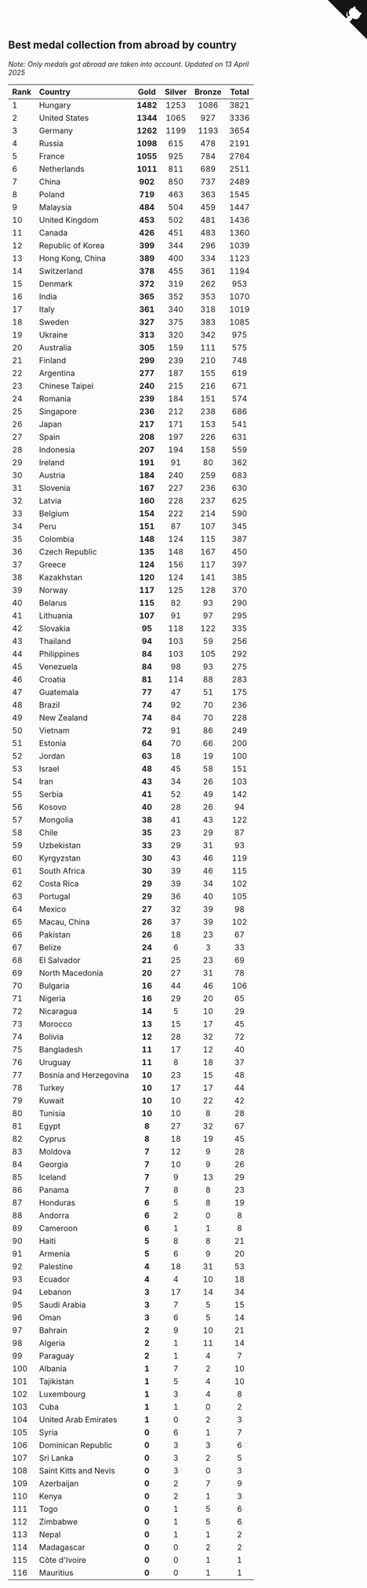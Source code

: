 ## Best medal collection from abroad by country

*Note: Only medals got abroad are taken into account.*
*Updated on 13 April 2025*

| Rank | Country | Gold | Silver | Bronze | Total |
| :--- | :--- | :--: | :--: | :--: | :--: |
| 1 | Hungary | **1482** | 1253 | 1086 | 3821 |
| 2 | United States | **1344** | 1065 | 927 | 3336 |
| 3 | Germany | **1262** | 1199 | 1193 | 3654 |
| 4 | Russia | **1098** | 615 | 478 | 2191 |
| 5 | France | **1055** | 925 | 784 | 2764 |
| 6 | Netherlands | **1011** | 811 | 689 | 2511 |
| 7 | China | **902** | 850 | 737 | 2489 |
| 8 | Poland | **719** | 463 | 363 | 1545 |
| 9 | Malaysia | **484** | 504 | 459 | 1447 |
| 10 | United Kingdom | **453** | 502 | 481 | 1436 |
| 11 | Canada | **426** | 451 | 483 | 1360 |
| 12 | Republic of Korea | **399** | 344 | 296 | 1039 |
| 13 | Hong Kong, China | **389** | 400 | 334 | 1123 |
| 14 | Switzerland | **378** | 455 | 361 | 1194 |
| 15 | Denmark | **372** | 319 | 262 | 953 |
| 16 | India | **365** | 352 | 353 | 1070 |
| 17 | Italy | **361** | 340 | 318 | 1019 |
| 18 | Sweden | **327** | 375 | 383 | 1085 |
| 19 | Ukraine | **313** | 320 | 342 | 975 |
| 20 | Australia | **305** | 159 | 111 | 575 |
| 21 | Finland | **299** | 239 | 210 | 748 |
| 22 | Argentina | **277** | 187 | 155 | 619 |
| 23 | Chinese Taipei | **240** | 215 | 216 | 671 |
| 24 | Romania | **239** | 184 | 151 | 574 |
| 25 | Singapore | **236** | 212 | 238 | 686 |
| 26 | Japan | **217** | 171 | 153 | 541 |
| 27 | Spain | **208** | 197 | 226 | 631 |
| 28 | Indonesia | **207** | 194 | 158 | 559 |
| 29 | Ireland | **191** | 91 | 80 | 362 |
| 30 | Austria | **184** | 240 | 259 | 683 |
| 31 | Slovenia | **167** | 227 | 236 | 630 |
| 32 | Latvia | **160** | 228 | 237 | 625 |
| 33 | Belgium | **154** | 222 | 214 | 590 |
| 34 | Peru | **151** | 87 | 107 | 345 |
| 35 | Colombia | **148** | 124 | 115 | 387 |
| 36 | Czech Republic | **135** | 148 | 167 | 450 |
| 37 | Greece | **124** | 156 | 117 | 397 |
| 38 | Kazakhstan | **120** | 124 | 141 | 385 |
| 39 | Norway | **117** | 125 | 128 | 370 |
| 40 | Belarus | **115** | 82 | 93 | 290 |
| 41 | Lithuania | **107** | 91 | 97 | 295 |
| 42 | Slovakia | **95** | 118 | 122 | 335 |
| 43 | Thailand | **94** | 103 | 59 | 256 |
| 44 | Philippines | **84** | 103 | 105 | 292 |
| 45 | Venezuela | **84** | 98 | 93 | 275 |
| 46 | Croatia | **81** | 114 | 88 | 283 |
| 47 | Guatemala | **77** | 47 | 51 | 175 |
| 48 | Brazil | **74** | 92 | 70 | 236 |
| 49 | New Zealand | **74** | 84 | 70 | 228 |
| 50 | Vietnam | **72** | 91 | 86 | 249 |
| 51 | Estonia | **64** | 70 | 66 | 200 |
| 52 | Jordan | **63** | 18 | 19 | 100 |
| 53 | Israel | **48** | 45 | 58 | 151 |
| 54 | Iran | **43** | 34 | 26 | 103 |
| 55 | Serbia | **41** | 52 | 49 | 142 |
| 56 | Kosovo | **40** | 28 | 26 | 94 |
| 57 | Mongolia | **38** | 41 | 43 | 122 |
| 58 | Chile | **35** | 23 | 29 | 87 |
| 59 | Uzbekistan | **33** | 29 | 31 | 93 |
| 60 | Kyrgyzstan | **30** | 43 | 46 | 119 |
| 61 | South Africa | **30** | 39 | 46 | 115 |
| 62 | Costa Rica | **29** | 39 | 34 | 102 |
| 63 | Portugal | **29** | 36 | 40 | 105 |
| 64 | Mexico | **27** | 32 | 39 | 98 |
| 65 | Macau, China | **26** | 37 | 39 | 102 |
| 66 | Pakistan | **26** | 18 | 23 | 67 |
| 67 | Belize | **24** | 6 | 3 | 33 |
| 68 | El Salvador | **21** | 25 | 23 | 69 |
| 69 | North Macedonia | **20** | 27 | 31 | 78 |
| 70 | Bulgaria | **16** | 44 | 46 | 106 |
| 71 | Nigeria | **16** | 29 | 20 | 65 |
| 72 | Nicaragua | **14** | 5 | 10 | 29 |
| 73 | Morocco | **13** | 15 | 17 | 45 |
| 74 | Bolivia | **12** | 28 | 32 | 72 |
| 75 | Bangladesh | **11** | 17 | 12 | 40 |
| 76 | Uruguay | **11** | 8 | 18 | 37 |
| 77 | Bosnia and Herzegovina | **10** | 23 | 15 | 48 |
| 78 | Turkey | **10** | 17 | 17 | 44 |
| 79 | Kuwait | **10** | 10 | 22 | 42 |
| 80 | Tunisia | **10** | 10 | 8 | 28 |
| 81 | Egypt | **8** | 27 | 32 | 67 |
| 82 | Cyprus | **8** | 18 | 19 | 45 |
| 83 | Moldova | **7** | 12 | 9 | 28 |
| 84 | Georgia | **7** | 10 | 9 | 26 |
| 85 | Iceland | **7** | 9 | 13 | 29 |
| 86 | Panama | **7** | 8 | 8 | 23 |
| 87 | Honduras | **6** | 5 | 8 | 19 |
| 88 | Andorra | **6** | 2 | 0 | 8 |
| 89 | Cameroon | **6** | 1 | 1 | 8 |
| 90 | Haiti | **5** | 8 | 8 | 21 |
| 91 | Armenia | **5** | 6 | 9 | 20 |
| 92 | Palestine | **4** | 18 | 31 | 53 |
| 93 | Ecuador | **4** | 4 | 10 | 18 |
| 94 | Lebanon | **3** | 17 | 14 | 34 |
| 95 | Saudi Arabia | **3** | 7 | 5 | 15 |
| 96 | Oman | **3** | 6 | 5 | 14 |
| 97 | Bahrain | **2** | 9 | 10 | 21 |
| 98 | Algeria | **2** | 1 | 11 | 14 |
| 99 | Paraguay | **2** | 1 | 4 | 7 |
| 100 | Albania | **1** | 7 | 2 | 10 |
| 101 | Tajikistan | **1** | 5 | 4 | 10 |
| 102 | Luxembourg | **1** | 3 | 4 | 8 |
| 103 | Cuba | **1** | 1 | 0 | 2 |
| 104 | United Arab Emirates | **1** | 0 | 2 | 3 |
| 105 | Syria | **0** | 6 | 1 | 7 |
| 106 | Dominican Republic | **0** | 3 | 3 | 6 |
| 107 | Sri Lanka | **0** | 3 | 2 | 5 |
| 108 | Saint Kitts and Nevis | **0** | 3 | 0 | 3 |
| 109 | Azerbaijan | **0** | 2 | 7 | 9 |
| 110 | Kenya | **0** | 2 | 1 | 3 |
| 111 | Togo | **0** | 1 | 5 | 6 |
| 112 | Zimbabwe | **0** | 1 | 5 | 6 |
| 113 | Nepal | **0** | 1 | 1 | 2 |
| 114 | Madagascar | **0** | 0 | 2 | 2 |
| 115 | Côte d'Ivoire | **0** | 0 | 1 | 1 |
| 116 | Mauritius | **0** | 0 | 1 | 1 |


<a href="https://github.com/JustinTimeCuber/wca_statistics" class="github-corner" aria-label="View source on Github"><svg width="80" height="80" viewBox="0 0 250 250" style="fill:#151513; color:#fff; position: absolute; top: 0; border: 0; right: 0;" aria-hidden="true"><path d="M0,0 L115,115 L130,115 L142,142 L250,250 L250,0 Z"></path><path d="M128.3,109.0 C113.8,99.7 119.0,89.6 119.0,89.6 C122.0,82.7 120.5,78.6 120.5,78.6 C119.2,72.0 123.4,76.3 123.4,76.3 C127.3,80.9 125.5,87.3 125.5,87.3 C122.9,97.6 130.6,101.9 134.4,103.2" fill="currentColor" style="transform-origin: 130px 106px;" class="octo-arm"></path><path d="M115.0,115.0 C114.9,115.1 118.7,116.5 119.8,115.4 L133.7,101.6 C136.9,99.2 139.9,98.4 142.2,98.6 C133.8,88.0 127.5,74.4 143.8,58.0 C148.5,53.4 154.0,51.2 159.7,51.0 C160.3,49.4 163.2,43.6 171.4,40.1 C171.4,40.1 176.1,42.5 178.8,56.2 C183.1,58.6 187.2,61.8 190.9,65.4 C194.5,69.0 197.7,73.2 200.1,77.6 C213.8,80.2 216.3,84.9 216.3,84.9 C212.7,93.1 206.9,96.0 205.4,96.6 C205.1,102.4 203.0,107.8 198.3,112.5 C181.9,128.9 168.3,122.5 157.7,114.1 C157.9,116.9 156.7,120.9 152.7,124.9 L141.0,136.5 C139.8,137.7 141.6,141.9 141.8,141.8 Z" fill="currentColor" class="octo-body"></path></svg></a><style>.github-corner:hover .octo-arm{animation:octocat-wave 560ms ease-in-out}@keyframes octocat-wave{0%,100%{transform:rotate(0)}20%,60%{transform:rotate(-25deg)}40%,80%{transform:rotate(10deg)}}@media (max-width:500px){.github-corner:hover .octo-arm{animation:none}.github-corner .octo-arm{animation:octocat-wave 560ms ease-in-out}}</style>

